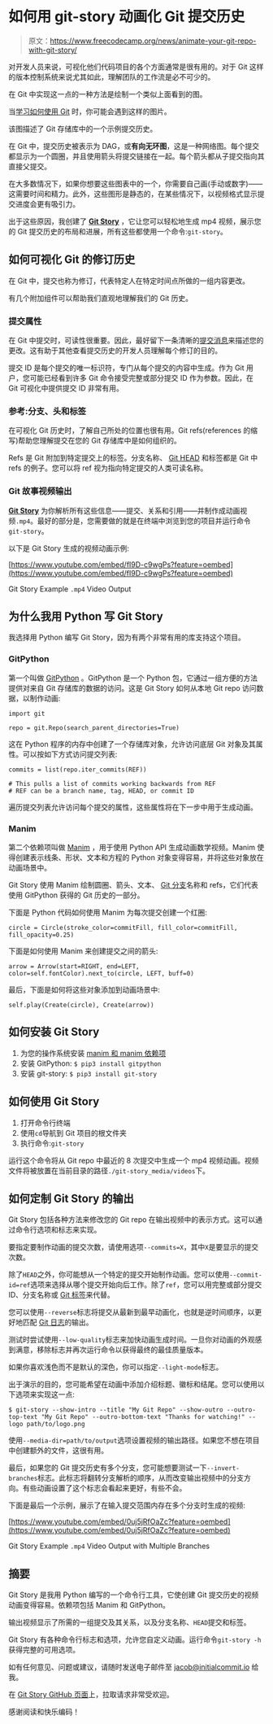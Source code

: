 # 如何用 git-story 动画化 Git 提交历史

> 原文：<https://www.freecodecamp.org/news/animate-your-git-repo-with-git-story/>

对开发人员来说，可视化他们代码项目的各个方面通常是很有用的。对于 Git 这样的版本控制系统来说尤其如此，理解团队的工作流是必不可少的。

在 Git 中实现这一点的一种方法是绘制一个类似上面看到的图。

当[学习如何使用 Git](https://initialcommit.com/cluster/git-commands-git-cheat-sheets) 时，你可能会遇到这样的图片。

该图描述了 Git 存储库中的一个示例提交历史。

在 Git 中，提交历史被表示为 DAG，或**有向无环图**，这是一种网络图。每个提交都显示为一个圆圈，并且使用箭头将提交链接在一起。每个箭头都从子提交指向其直接父提交。

在大多数情况下，如果你想要这些图表中的一个，你需要自己画(手动或数字)——这需要时间和精力。此外，这些图形是静态的，在某些情况下，以视频格式显示提交进度会更有吸引力。

出于这些原因，我创建了 **[Git Story](https://initialcommit.com/tools/git-story)** ，它让您可以轻松地生成 mp4 视频，展示您的 Git 提交历史的布局和进展，所有这些都使用一个命令:`git-story`。

## 如何可视化 Git 的修订历史

在 Git 中，提交也称为修订，代表特定人在特定时间点所做的一组内容更改。

有几个附加组件可以帮助我们直观地理解我们的 Git 历史。

### 提交属性

在 Git 中提交时，可读性很重要。因此，最好留下一条清晰的[提交消息](https://initialcommit.com/blog/git-commit-messages-best-practices)来描述您的更改。这有助于其他查看提交历史的开发人员理解每个修订的目的。

提交 ID 是每个提交的唯一标识符，专门从每个提交的内容中生成。作为 Git 用户，您可能已经看到许多 Git 命令接受完整或部分提交 ID 作为参数。因此，在 Git 可视化中提供提交 ID 非常有用。

### 参考:分支、头和标签

在可视化 Git 历史时，了解自己所处的位置也很有用。Git refs(references 的缩写)帮助您理解提交在您的 Git 存储库中是如何组织的。

Refs 是 Git 附加到特定提交上的标签。分支名称、 [Git HEAD](https://initialcommit.com/blog/what-is-git-head) 和标签都是 Git 中 refs 的例子。您可以将 ref 视为指向特定提交的人类可读名称。

### Git 故事视频输出

**[Git Story](https://initialcommit.com/tools/git-story)** 为你解析所有这些信息——提交、关系和引用——并制作成动画视频`.mp4`。最好的部分是，您需要做的就是在终端中浏览到您的项目并运行命令`git-story`。

以下是 Git Story 生成的视频动画示例:

[https://www.youtube.com/embed/fI9D-c9wgPs?feature=oembed](https://www.youtube.com/embed/fI9D-c9wgPs?feature=oembed)

Git Story Example `.mp4` Video Output

## 为什么我用 Python 写 Git Story

我选择用 Python 编写 Git Story，因为有两个非常有用的库支持这个项目。

### GitPython

第一个叫做 [GitPython](https://gitpython.readthedocs.io/en/stable/intro.html) 。GitPython 是一个 Python 包，它通过一组方便的方法提供对来自 Git 存储库的数据的访问。这是 Git Story 如何从本地 Git repo 访问数据，以制作动画:

```
import git

repo = git.Repo(search_parent_directories=True)
```

这在 Python 程序的内存中创建了一个存储库对象，允许访问底层 Git 对象及其属性。可以按如下方式访问提交列表:

```
commits = list(repo.iter_commits(REF))

# This pulls a list of commits working backwards from REF
# REF can be a branch name, tag, HEAD, or commit ID
```

遍历提交列表允许访问每个提交的属性，这些属性将在下一步中用于生成动画。

### Manim

第二个依赖项叫做 [Manim](https://www.manim.community/) ，用于使用 Python API 生成动画数学视频。Manim 使得创建表示线条、形状、文本和方程的 Python 对象变得容易，并将这些对象放在动画场景中。

Git Story 使用 Manim 绘制圆圈、箭头、文本、 [Git 分支](https://initialcommit.com/blog/git-branches)名称和 refs，它们代表使用 GitPython 获得的 Git 历史的一部分。

下面是 Python 代码如何使用 Manim 为每次提交创建一个红圈:

```
circle = Circle(stroke_color=commitFill, fill_color=commitFill, fill_opacity=0.25)
```

下面是如何使用 Manim 来创建提交之间的箭头:

```
arrow = Arrow(start=RIGHT, end=LEFT, color=self.fontColor).next_to(circle, LEFT, buff=0)
```

最后，下面是如何将这些对象添加到动画场景中:

```
self.play(Create(circle), Create(arrow))
```

## 如何安装 Git Story

1.  为您的操作系统安装 [manim 和 manim 依赖项](https://www.manim.community/)
2.  安装 GitPython: `$ pip3 install gitpython`
3.  安装 git-story: `$ pip3 install git-story`

## 如何使用 Git Story

1.  打开命令行终端
2.  使用`cd`导航到 Git 项目的根文件夹
3.  执行命令:`git-story`

运行这个命令将从 Git repo 中最近的 8 次提交中生成一个 mp4 视频动画。视频文件将被放置在当前目录的路径`./git-story_media/videos`下。

## 如何定制 Git Story 的输出

Git Story 包括各种方法来修改您的 Git repo 在输出视频中的表示方式。这可以通过命令行选项和标志来实现。

要指定要制作动画的提交次数，请使用选项`--commits=X`，其中`X`是要显示的提交次数。

除了`HEAD`之外，你可能想从一个特定的提交开始制作动画。您可以使用`--commit-id=ref`选项来选择从哪个提交开始向后工作。除了`ref`，您可以用完整或部分提交 ID、分支名称或 [Git 标签](https://initialcommit.com/blog/git-tag)来代替。

您可以使用`--reverse`标志将提交从最新到最早动画化，也就是逆时间顺序，以更好地匹配 [Git 日志](https://initialcommit.com/blog/git-log)的输出。

测试时尝试使用`--low-quality`标志来加快动画生成时间。一旦你对动画的外观感到满意，移除标志并再次运行命令以获得最终的最佳质量版本。

如果你喜欢浅色而不是默认的深色，你可以指定`--light-mode`标志。

出于演示的目的，您可能希望在动画中添加介绍标题、徽标和结尾。您可以使用以下选项来实现这一点:

```
$ git-story --show-intro --title "My Git Repo" --show-outro --outro-top-text "My Git Repo" --outro-bottom-text "Thanks for watching!" --logo path/to/logo.png
```

使用`--media-dir=path/to/output`选项设置视频的输出路径。如果您不想在项目中创建额外的文件，这很有用。

最后，如果您的 Git 提交历史有多个分支，您可能想要测试一下`--invert-branches`标志。此标志将翻转分支解析的顺序，从而改变输出视频中的分支方向。有些动画设置了这个标志会看起来更好，有些不会。

下面是最后一个示例，展示了在输入提交范围内存在多个分支时生成的视频:

[https://www.youtube.com/embed/0uj5jRfOaZc?feature=oembed](https://www.youtube.com/embed/0uj5jRfOaZc?feature=oembed)

Git Story Example `.mp4` Video Output with Multiple Branches

## 摘要

Git Story 是我用 Python 编写的一个命令行工具，它使创建 Git 提交历史的视频动画变得容易。依赖项包括 Manim 和 GitPython。

输出视频显示了所需的一组提交及其关系，以及分支名称、`HEAD`提交和标签。

Git Story 有各种命令行标志和选项，允许您自定义动画。运行命令`git-story -h`获得完整的可用选项。

如有任何意见、问题或建议，请随时发送电子邮件至 [jacob@initialcommit.io](mailto:jacob@initialcommit.io) 给我。

在 [Git Story GitHub 页面](https://github.com/initialcommit-com/git-story)上，拉取请求非常受欢迎。

感谢阅读和快乐编码！